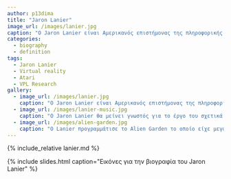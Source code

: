 ```yaml
---
author: p13dima
title: "Jaron Lanier"
image_url: /images/lanier.jpg
caption: "Ο Jaron Lanier είναι Αμερικανός επιστήμονας της πληροφορικής και θεωρείται ως ο άνθρωπος που θεμελίωσε την εικονική πραγματικότητα. "
categories:
  - biography
  - definition
tags:
  - Jaron Lanier
  - Virtual reality
  - Atari
  - VPL Research 
gallery:
  - image_url: /images/lanier.jpg
    caption: "Ο Jaron Lanier είναι Αμερικανός επιστήμονας της πληροφορικής και θεωρείται ως ο άνθρωπος που θεμελίωσε την εικονική πραγματικότητα. "
  - image_url: /images/lanier-music.jpg
    caption: "Ο Jaron Lanier θα μείνει γνωστός για το έργο του σχετικά με την εικονική πραγματικότητα αλλά και για την ενεργή του συμμετοχή στον κόσμο της μουσικής, καθώς παίζει αρκετά μουσικά όργανα και έχει γράψει αρκετές συνθέσεις από το 1970"
  - image_url: /images/alien-garden.jpg
    caption: "O Lanier προγραμμάτισε το Alien Garden το οποίο είχε μεγάλη επιτυχία λόγο των εξαιρετικών γραφικών του και της καινοτομίας του "
---
```


{% include_relative lanier.md %}

{% include slides.html caption="Εικόνες για την βιογραφία του Jaron Lanier" %}
